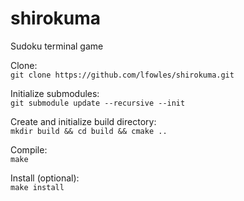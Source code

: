 # shirokuma
Sudoku terminal game

Clone:  
`git clone https://github.com/lfowles/shirokuma.git`

Initialize submodules:  
`git submodule update --recursive --init`

Create and initialize build directory:  
`mkdir build && cd build && cmake ..`

Compile:  
`make`

Install (optional):  
`make install`
